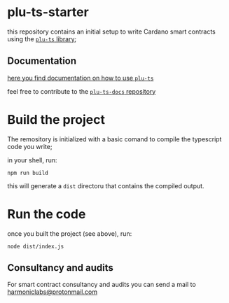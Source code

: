# plu-ts-starter

this repository contains an initial setup to write Cardano smart contracts using the [`plu-ts` library](https://github.com/HarmonicLabs/plu-ts);

## Documentation

[here you find documentation on how to use `plu-ts`](https://www.harmoniclabs.tech/plu-ts-docs/index.html)

feel free to contribute to the [`plu-ts-docs` repository](https://github.com/HarmonicLabs/plut-ts-docs)

# Build the project

The remository is initialized with a basic comand to compile the typescript code you write;

in your shell, run:
```
npm run build
```

this will generate a `dist` directoru that contains the compiled output.

# Run the code

once you built the project (see above), run:
```
node dist/index.js
```

## Consultancy and audits

For smart contract consultancy and audits you can send a mail to [harmoniclabs@protonmail.com](mailto:harmoniclabs@protonmail.com)
